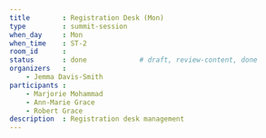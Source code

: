 ```yaml
---
title        : Registration Desk (Mon)
type         : summit-session
when_day     : Mon
when_time    : ST-2
room_id      : 
status       : done             # draft, review-content, done
organizers   :
    - Jemma Davis-Smith
participants :
    - Marjorie Mohammad
    - Ann-Marie Grace
    - Robert Grace
description  : Registration desk management
---
```


